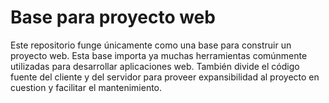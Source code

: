 # Base para proyecto web

Este repositorio funge únicamente como una base para construir un proyecto web. Esta base importa ya muchas herramientas comúnmente utilizadas para desarrollar aplicaciones web. También divide el código fuente del cliente y del servidor para proveer expansibilidad al proyecto en cuestion y facilitar el mantenimiento. 